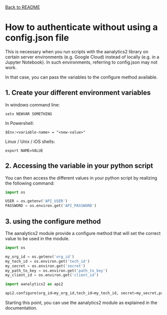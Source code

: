 [Back to README](../README.md)

# How to authenticate without using a config.json file

This is necessary when you run scripts with the aanalytics2 library on certain server environments (e.g. Google Cloud) instead of locally (e.g. in a Jupyter Notebook).
In such environments, referring to config.json may not work.

In that case, you can pass the variables to the configure method available.

## 1. Create your different environment variables

In windows command line:

```shell
setx NEWVAR SOMETHING
```

In Powershell:

```shell
$Env:<variable-name> = "<new-value>"
```

Linux / Unix / iOS shells:

```shell
export NAME=VALUE
```

## 2. Accessing the variable in your python script

You can then access the different values in your python script by realizing the following command:

```python
import os

USER = os.getenv('API_USER')
PASSWORD = os.environ.get('API_PASSWORD')
```

## 3. using the configure method

The aanalytics2 module provide a configure method that will set the correct value to be used in the module.

```python
import os

my_org_id = os.getenv('org_id')
my_tech_id = os.environ.get('tech_id')
my_secret = os.environ.get('secret')
my_path_to_key = os.environ.get('path_to_key')
my_client_id = os.environ.get('client_id')

import aanalytics2 as api2

api2.configure(org_id=my_org_id,tech_id=my_tech_id, secret=my_secret,path_to_key=my_path_to_key,client_id=my_client_id)

```

Starting this point, you can use the aanalytics2 module as explained in the documentation.
